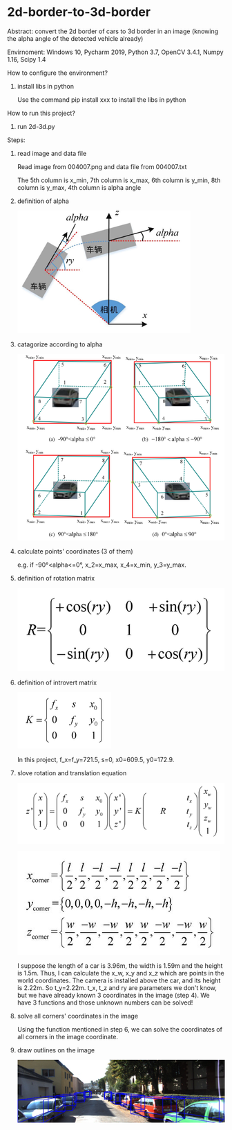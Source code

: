 # 2d-border-to-3d-border
Abstract: convert the 2d border of cars to 3d border in an image (knowing the alpha angle of the detected vehicle already)

Envirnoment: Windows 10, Pycharm 2019, Python 3.7, OpenCV 3.4.1, Numpy 1.16, Scipy 1.4

How to configure the environment?

1. install libs in python

    Use the command pip install xxx to install the libs in python

How to run this project?

1. run 2d-3d.py

Steps:

1. read image and data file

    Read image from 004007.png and data file from 004007.txt
    
    The 5th column is x_min, 7th column is x_max, 6th column is y_min, 8th column is y_max, 4th column is alpha angle
    
2. definition of alpha

    ![image](https://github.com/zhongzebin/2d-border-to-3d-border/blob/master/images%20for%20readme/alpha.PNG)
    
3. catagorize according to alpha

    ![image](https://github.com/zhongzebin/2d-border-to-3d-border/blob/master/images%20for%20readme/catagorize.PNG)
    
4. calculate points' coordinates (3 of them)

    e.g. if -90°<alpha<=0°, x_2=x_max, x_4=x_min, y_3=y_max.

5. definition of rotation matrix

    ![image](https://github.com/zhongzebin/2d-border-to-3d-border/blob/master/images%20for%20readme/function1.PNG)
    
6. definition of introvert matrix

    ![image](https://github.com/zhongzebin/2d-border-to-3d-border/blob/master/images%20for%20readme/function3.PNG)
    
    In this project, f_x=f_y=721.5, s=0, x0=609.5, y0=172.9.
    
6. slove rotation and translation equation

    ![image](https://github.com/zhongzebin/2d-border-to-3d-border/blob/master/images%20for%20readme/function2.PNG)
    
    ![image](https://github.com/zhongzebin/2d-border-to-3d-border/blob/master/images%20for%20readme/corner.JPG)
    
    I suppose the length of a car is 3.96m, the width is 1.59m and the height is 1.5m. Thus, I can calculate the x_w, x_y and x_z which are points in the world coordinates. The camera is installed above the car, and its height is 2.22m. So t_y=2.22m. t_x, t_z and ry are parameters we don't know, but we have already known 3 coordinates in the image (step 4). We have 3 functions and those unknown numbers can be solved!
    
7. solve all corners' coordinates in the image

    Using the function mentioned in step 6, we can solve the coordinates of all corners in the image coordinate.
    
8. draw outlines on the image

    ![image](https://github.com/zhongzebin/2d-border-to-3d-border/blob/master/images%20for%20readme/ans.jpg)
